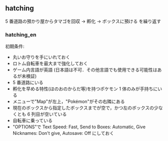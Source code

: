 ## hatching

5 番道路の預かり屋からタマゴを回収 → 孵化 → ボックスに預ける を繰り返す

### hatching_en

初期条件:

- 丸いお守りを手にいれておく
- ロトム自転車を最大まで強化しておく
- ゲーム内言語が英語 (日本語は不可．その他言語でも使用できる可能性はあるが未検証)
- 5 番道路にいる
- 孵化を早める特性(ほのおのからだ等)を持つポケモン 1 体のみが手持ちにいる
- メニューで"Map"が左上，"Pokémon"がその右隣にある
- 現在のボックスから指定したボックスまでが空で，かつ左のボックスの少なくとも 6 列目が空いている
- 自転車に乗っている
- "OPTIONS"で Text Speed: Fast, Send to Boxes: Automatic, Give Nicknames: Don't give, Autosave: Off にしておく
